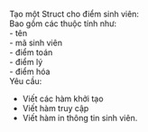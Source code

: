Tạo một Struct cho điểm sinh viên: <br>
Bao gồm các thuộc tính như: <br>
	- tên <br>
	- mã sinh viên <br> 
	- điểm toán <br>
	- điểm lý <br>
	- điểm hóa <br>
Yêu cầu: <br>
- Viết các hàm khởi tạo
- Viết hàm truy cập <br>
- Viết hàm in thông tin sinh viên.<br>